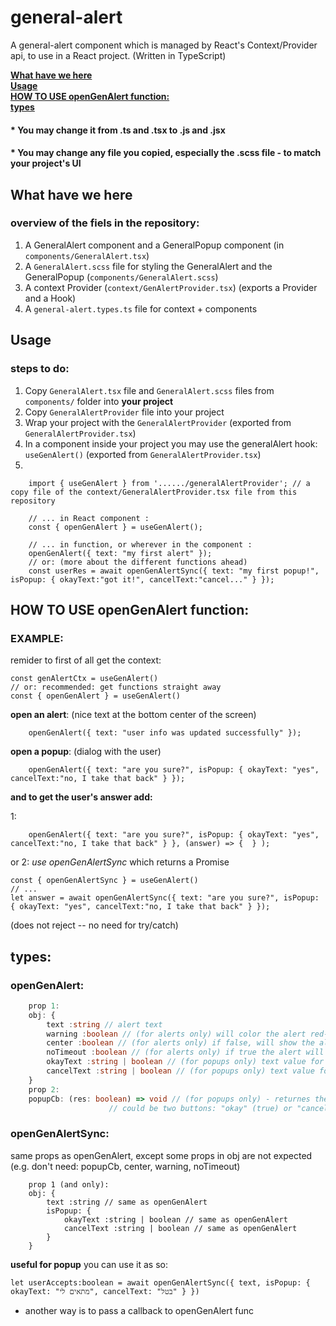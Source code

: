 # general-alert
A general-alert component which is managed by React's Context/Provider api, to use in a React project.
(Written in TypeScript)


**[What have we here](#What-have-we-here)**<br>
**[Usage](#Usage)**<br>
**[HOW TO USE openGenAlert function:](#HOW-TO-USE-openGenAlert-function)**<br>
**[types](#types)**<br>



#### * You may change it from .ts and .tsx to .js and .jsx
#### * You may change any file you **copied**, especially the .scss file - to match your project's UI


## What have we here
### overview of the fiels in the repository:
1) A GeneralAlert component and a GeneralPopup component (in ```components/GeneralAlert.tsx```)
2) A ```GeneralAlert.scss``` file for styling the GeneralAlert and the GeneralPopup (```components/GeneralAlert.scss```)
3) A context Provider (```context/GenAlertProvider.tsx```) (exports a Provider and a Hook)
4) A ```general-alert.types.ts``` file for context + components

## Usage
### steps to do:

1) Copy ```GeneralAlert.tsx``` file and ```GeneralAlert.scss``` files from ```components/``` folder into **your project**
2) Copy ```GeneralAlertProvider``` file into your project
3) Wrap your project with the ```GeneralAlertProvider``` (exported from ```GeneralAlertProvider.tsx```)
4) In a component inside your project you may use the generalAlert hook: ```useGenAlert()``` (exported from ```GeneralAlertProvider.tsx```)
5)
```tsx
    import { useGenAlert } from '....../generalAlertProvider'; // a copy file of the context/GeneralAlertProvider.tsx file from this repository

    // ... in React component :
    const { openGenAlert } = useGenAlert();
    
    // ... in function, or wherever in the component :
    openGenAlert({ text: "my first alert" });
    // or: (more about the different functions ahead)
    const userRes = await openGenAlertSync({ text: "my first popup!", isPopup: { okayText:"got it!", cancelText:"cancel..." } });
```



## HOW TO USE openGenAlert function:

### EXAMPLE:
remider to first of all get the context: 

```tsx
const genAlertCtx = useGenAlert()
// or: recommended: get functions straight away
const { openGenAlert } = useGenAlert()
```
**open an alert**: (nice text at the bottom center of the screen)
```tsx
    openGenAlert({ text: "user info was updated successfully" });
```
**open a popup**: (dialog with the user)
```tsx
    openGenAlert({ text: "are you sure?", isPopup: { okayText: "yes", cancelText:"no, I take that back" } });
```
**and to get the user's answer add:**

1:
```tsx
    openGenAlert({ text: "are you sure?", isPopup: { okayText: "yes", cancelText:"no, I take that back" } }, (answer) => {  } );
```
or 2: *use openGenAlertSync* which returns a Promise
```tsx
const { openGenAlertSync } = useGenAlert()
// ...
let answer = await openGenAlertSync({ text: "are you sure?", isPopup: { okayText: "yes", cancelText:"no, I take that back" } });
```
(does not reject -- no need for try/catch)

## types:
### openGenAlert:
```ts
    prop 1: 
    obj: {
        text :string // alert text
        warning :boolean // (for alerts only) will color the alert red-ish, 
        center :boolean // (for alerts only) if false, will show the alert in the bottom left of the screen (defaults to true)
        noTimeout :boolean // (for alerts only) if true the alert will not disappear after 5 sec
        okayText :string | boolean // (for popups only) text value for "okay" button in popup, default is "אישור"
        cancelText :string | boolean // (for popups only) text value for "cancel" button in popup, default is "ביטול"
    }
    prop 2: 
    popupCb: (res: boolean) => void // (for popups only) - returnes the user's answer (in the popup there
                      // could be two buttons: "okay" (true) or "cancel" (false)
```

### openGenAlertSync:
same props as openGenAlert, except some props in obj are not expected (e.g. don't need: popupCb, center, warning, noTimeout)
```tsx
    prop 1 (and only):
    obj: {
        text :string // same as openGenAlert
        isPopup: {
            okayText :string | boolean // same as openGenAlert
            cancelText :string | boolean // same as openGenAlert
        }
    }
```
**useful for popup**
you can use it as so: 
```tsx
let userAccepts:boolean = await openGenAlertSync({ text, isPopup: { okayText: "מתאים לי", cancelText: "בטל" } })
```
* another way is to pass a callback to openGenAlert func
